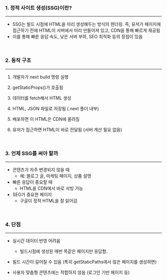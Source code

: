 ### 1. 정적 사이트 생성(SSG)이란?

---

- SSG는 빌드 시점에 HTML을 미리 생성해두는 방식의 렌더링. 즉, 유저가 페이지에 접근하기 전에 HTML이 서버에서 미리 만들어져 있고, CDN을 통해 빠르게 제공됨
- 이를 통해 빠른 응답 속도, 낮은 서버 부하, SEO 최적화 등의 장점이 있음

<br>

### 2. 동작 구조

---

1. 개발자가 next build 명령 실행

2. getStaticProps()가 호출됨

3. 데이터를 fetch해서 HTML 생성

4. HTML, JSON 파일로 저장됨 (.next 폴더 내부)

5. 배포하면 이 HTML은 CDN에 올려짐

6. 유저가 접근하면 HTML이 바로 전달됨 (서버 계산 필요 없음)

<br>

### 3. 언제 SSG를 써야 할까

---

- 콘텐츠가 자주 변경되지 않을 때
  - 예: 블로그 글, 마케팅 페이지, 상품 설명
- 빠른 응답이 중요할 때
  - HTML을 CDN에서 바로 서빙 가능
- SEO가 중요한 페이지
  - 구글이 정적 HTML을 잘 읽어감

<br>

### 4. 단점

---

- 실시간 데이터 반영 어려움

  - 빌드시점에 생성된 매번 똑같은 페이지만 응답함.

- 빌드 시간이 길어질 수 있음 (특히 getStaticPaths에서 많은 페이지를 생성하면)

- 사용자 맞춤형 콘텐츠에는 적합하지 않음 (로그인 기반 페이지 등)
